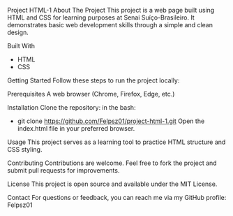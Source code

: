 
Project HTML-1
About The Project
This project is a web page built using HTML and CSS for learning purposes at Senai Suíço-Brasileiro. It demonstrates basic web development skills through a simple and clean design.

Built With
- HTML
- CSS

Getting Started
Follow these steps to run the project locally:

Prerequisites
A web browser (Chrome, Firefox, Edge, etc.)

Installation
Clone the repository:
in the bash:
- git clone https://github.com/Felpsz01/project-html-1.git
Open the index.html file in your preferred browser.

Usage
This project serves as a learning tool to practice HTML structure and CSS styling.

Contributing
Contributions are welcome. Feel free to fork the project and submit pull requests for improvements.

License
This project is open source and available under the MIT License.

Contact
For questions or feedback, you can reach me via my GitHub profile: Felpsz01
